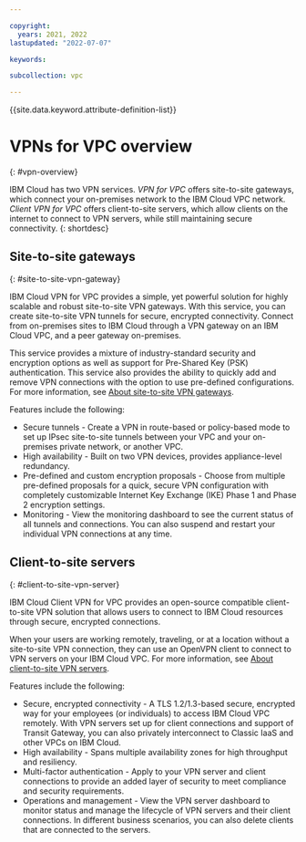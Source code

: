 ```yaml
---

copyright:
  years: 2021, 2022
lastupdated: "2022-07-07"

keywords:

subcollection: vpc

---
```


{{site.data.keyword.attribute-definition-list}}

# VPNs for VPC overview 
{: #vpn-overview}

IBM Cloud has two VPN services. _VPN for VPC_ offers site-to-site gateways, which connect your on-premises network to the IBM Cloud VPC network. _Client VPN for VPC_ offers client-to-site servers, which allow clients on the internet to connect to VPN servers, while still maintaining secure connectivity. 
{: shortdesc} 

## Site-to-site gateways
{: #site-to-site-vpn-gateway}

IBM Cloud VPN for VPC provides a simple, yet powerful solution for highly scalable and robust site-to-site VPN gateways. With this service, you can create site-to-site VPN tunnels for secure, encrypted connectivity. Connect from on-premises sites to IBM Cloud through a VPN gateway on an IBM Cloud VPC, and a peer gateway on-premises. 

This service provides a mixture of industry-standard security and encryption options as well as support for Pre-Shared Key (PSK) authentication. This service also provides the ability to quickly add and remove VPN connections with the option to use pre-defined configurations. For more information, see [About site-to-site VPN gateways](/docs/vpc?topic=vpc-using-vpn).

Features include the following:

* Secure tunnels - Create a VPN in route-based or policy-based mode to set up IPsec site-to-site tunnels between your VPC and your on-premises private network, or another VPC.
* High availability - Built on two VPN devices, provides appliance-level redundancy. 
* Pre-defined and custom encryption proposals - Choose from multiple pre-defined proposals for a quick, secure VPN configuration with completely customizable Internet Key Exchange (IKE) Phase 1 and Phase 2 encryption settings.
* Monitoring - View the monitoring dashboard to see the current status of all tunnels and connections. You can also suspend and restart your individual VPN connections at any time.

## Client-to-site servers
{: #client-to-site-vpn-server}

IBM Cloud Client VPN for VPC provides an open-source compatible client-to-site VPN solution that allows users to connect to IBM Cloud resources through secure, encrypted connections. 

When your users are working remotely, traveling, or at a location without a site-to-site VPN connection, they can use an OpenVPN client to connect to VPN servers on your IBM Cloud VPC. For more information, see [About client-to-site VPN servers](/docs/vpc?topic=vpc-vpn-client-to-site-overview).

Features include the following:

* Secure, encrypted connectivity - A TLS 1.2/1.3-based secure, encrypted way for your employees (or individuals) to access IBM Cloud VPC remotely. With VPN servers set up for client connections and support of Transit Gateway, you can also privately interconnect to Classic IaaS and other VPCs on IBM Cloud.
* High availability - Spans multiple availability zones for high throughput and resiliency.
* Multi-factor authentication - Apply to your VPN server and client connections to provide an added layer of security to meet compliance and security requirements.
* Operations and management - View the VPN server dashboard to monitor status and manage the lifecycle of VPN servers and their client connections. In different business scenarios, you can also delete clients that are connected to the servers. 

